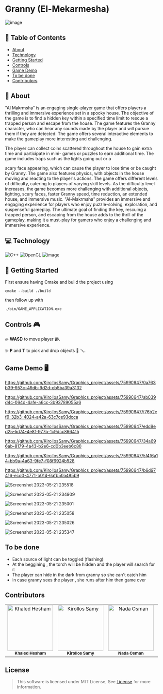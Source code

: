 # Granny (El-Mekarmesha)

![image](https://github.com/KirollosSamy/Graphics_project/assets/75990647/cf78e60e-31fa-423c-9429-c3f90715d7f2)


## 📝 Table of Contents

- [About](#about)
- [Technology](#technolgies)
- [Getting Started](#started)
- [Controls](#controls)
- [Game Demo](#demo)
- [To be done](#extensions)
- [Contributors](#contributors)

## 📙 About <a name = "about"></a>

"Al Makrmsha" is an engaging single-player game that offers players a thrilling and immersive
experience set in a spooky house. The objective of the game is to find a hidden key within a specified
time limit to rescue a trapped person and escape from the house. The game features the Granny
character, who can hear any sounds made by the player and will pursue them if they are detected.
The game offers several interactive elements to make the gameplay more interesting and challenging.

The player can collect coins scattered throughout the house to gain extra time and participate in mini-
games or puzzles to earn additional time. The game includes traps such as the lights going out or a

scary face appearing, which can cause the player to lose time or be caught by Granny. The game also
features physics, with objects in the house moving and reacting to the player's actions.
The game offers different levels of difficulty, catering to players of varying skill levels. As the difficulty
level increases, the game becomes more challenging with additional objects, lighting, scary faces,
faster Granny speed, time reduction, an extended house, and immersive music.
"Al-Makrmsha" provides an immersive and engaging experience for players who enjoy puzzle-solving,
exploration, and suspenseful gameplay. The ultimate goal of finding the key, rescuing a trapped
person, and escaping from the house adds to the thrill of the gameplay, making it a must-play for
gamers who enjoy a challenging and immersive experience.

## 💻 Technology <a name = "technolgies"></a>

![C++](https://img.shields.io/badge/c++-%2300599C.svg?style=for-the-badge&logo=c%2B%2B&logoColor=white) ![OpenGL](https://img.shields.io/badge/OpenGL-%23FFFFFF.svg?style=for-the-badge&logo=opengl) ![image](https://user-images.githubusercontent.com/49572294/178163500-d9e59ebc-7653-4e61-be80-fa49c2c9e505.png)

## 🚀 Getting Started <a name = "started"></a>

First ensure having Cmake and build the project using

```
cmake --build ./build
```

then follow up with

```
./bin/GAME_APPLICATION.exe
```

## Controls 🎮 <a name = "controls"></a>

❇️ **WASD** to move player 📹.

❇️ **P** and **T** to pick and drop objects 🔑 🪛.

## Game Demo 🖥️ <a name = "demo"></a>


https://github.com/KirollosSamy/Graphics_project/assets/75990647/0a763b39-953c-49db-9d2d-cb5ba39a3132



https://github.com/KirollosSamy/Graphics_project/assets/75990647/ab039d4c-064d-4afe-a6cc-3b93789055a6




https://github.com/KirollosSamy/Graphics_project/assets/75990647/f76b2ef9-32b3-4024-a42a-63c7ce93dcca




https://github.com/KirollosSamy/Graphics_project/assets/75990647/edd9ed25-5d74-4e8f-977b-1c9dcc866415




https://github.com/KirollosSamy/Graphics_project/assets/75990647/34a696ab-8179-4a43-b2e6-cd0b3eeb6c80




https://github.com/KirollosSamy/Graphics_project/assets/75990647/5f4f6a14-bb9a-4a63-9fe7-f08f6924b528




https://github.com/KirollosSamy/Graphics_project/assets/75990647/b6d97416-ecd0-4771-b014-6afb50a485b9






![Screenshot 2023-05-21 235518](https://github.com/KirollosSamy/Graphics_project/assets/75990647/9c42b846-fc31-4f7e-ba6b-ec68387523ab)

![Screenshot 2023-05-21 234909](https://github.com/KirollosSamy/Graphics_project/assets/75990647/bb9656e8-a36f-45c3-8f65-41387b0229fe)

![Screenshot 2023-05-21 235001](https://github.com/KirollosSamy/Graphics_project/assets/75990647/6b1d2f43-2294-4322-9e9f-838c925e9556)

![Screenshot 2023-05-21 235058](https://github.com/KirollosSamy/Graphics_project/assets/75990647/ceaae4cd-21a5-4ba5-92ff-3bf9ab382b74)

![Screenshot 2023-05-21 235026](https://github.com/KirollosSamy/Graphics_project/assets/75990647/85b8512a-ed3a-4cfb-9249-adf53abeab30)

![Screenshot 2023-05-21 235347](https://github.com/KirollosSamy/Graphics_project/assets/75990647/62a1a960-4377-48d7-9357-2886a6aca72b)

## To be done <a name = "extensions"></a>
- Each source of light can be toggled (flashing) 
- At the beggining , the torch will be hidden and the player will search for it 
- The player can hide in the dark from granny so she can't catch him 
- In case granny sees the player , she runs after him then game over

## Contributors <a name = "contributors"></a>

<table>
  <tr>
		<td align="center">
    <a href="https://github.com/khaHesham" target="_black">
    <img src="https://avatars.githubusercontent.com/u/75990647?v=4" width="150px;" alt="Khaled Hesham"/>
    <br />
    <sub><b>Khaled Hesham</b></sub></a>
    </td>
		<td align="center">
    <a href="https://github.com/KirollosSamy" target="_black">
    <img src="https://avatars.githubusercontent.com/u/67559650?v=4" width="150px;" alt="Kirollos Samy"/>
    <br />
    <sub><b>Kirollos Samy</b></sub></a>
    </td>
    <td align="center">
    <a href="https://github.com/nadaaosman" target="_black">
    <img src="https://avatars.githubusercontent.com/u/84284180?v=4" width="150px;" alt="Nada Osman"/>
    <br />
    <sub><b>Nada Osman</b></sub></a>
    </td>
    <td align="center">
    <a href="https://github.com/shredanabdullah" target="_black">
    <img src="https://avatars.githubusercontent.com/u/105118008?v=4" width="150px;" alt="Shredan Abdallah"/>
    <br />
    <sub><b>Shredan Abdallah</b></sub></a>
    </td>
  </tr>
 </table>

## License

> This software is licensed under MIT License, See [License](https://github.com/Waer1/Crazy-Delivery/blob/master/LICENSE.txt) for more information.
